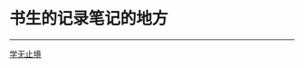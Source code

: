 # 书生的记录笔记的地方

------------

[学无止境](https://github.com/shusheng-github/Recording/blob/master/content/first.md '学无止境')
